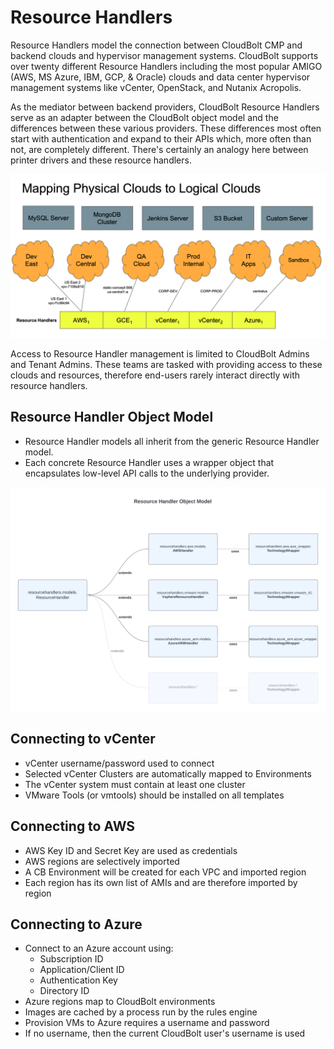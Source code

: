 # Resource Handlers

Resource Handlers model the connection between CloudBolt CMP and backend clouds and hypervisor management systems. CloudBolt supports over twenty different Resource Handlers including the most popular AMIGO (AWS, MS Azure, IBM, GCP, & Oracle) clouds and data center hypervisor management systems like vCenter, OpenStack, and Nutanix Acropolis.

As the mediator between backend providers, CloudBolt Resource Handlers serve as an adapter between the CloudBolt object model and the differences between these various providers. These differences most often start with authentication and expand to their APIs which, more often than not, are completely different. There's certainly an analogy here between printer drivers and these resource handlers.

![Mapping physical to logical clouds](../assets/logical_clouds.png)

Access to Resource Handler management is limited to CloudBolt Admins and Tenant Admins. These teams are tasked with providing access to these clouds and resources, therefore end-users rarely interact directly with resource handlers.


## Resource Handler Object Model

* Resource Handler models all inherit from the generic Resource Handler model. 
* Each concrete Resource Handler uses a wrapper object that encapsulates low-level API calls to the underlying provider.

![ResourceHandler object model](../assets/ResourceHandlers%20Object%20Model.png)


## Connecting to vCenter
* vCenter username/password used to connect
* Selected vCenter Clusters are automatically mapped to Environments
* The vCenter system must contain at least one cluster
* VMware Tools (or vmtools) should be installed on all templates

## Connecting to AWS
* AWS Key ID and Secret Key are used as credentials
* AWS regions are selectively imported
* A CB Environment will be created for each VPC and imported region
* Each region has its own list of AMIs and are therefore imported by region

## Connecting to Azure
* Connect to an Azure account using:
  * Subscription ID
  * Application/Client ID
  * Authentication Key
  * Directory ID
* Azure regions map to CloudBolt environments
* Images are cached by a process run by the rules engine
* Provision VMs to Azure requires a username and password
* If no username, then the current CloudBolt user's username is used

